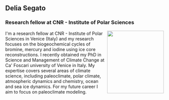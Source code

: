 ## Delia Segato
### Research fellow at CNR - Institute of Polar Sciences

<img align="right" width="180" height="200" src="Foto_profilo.jpg">
I'm a research fellow at CNR - Institute of Polar Sciences in Venice (Italy) and my research focuses on the biogeochemical cycles of bromine, mercury and iodine using ice core reconstructions. I recently obtained my PhD in Science and Management of Climate Change at Ca' Foscari university of Venice in Italy. My expertise covers several areas of climate science, including paleoclimate, polar climate, atmospheric dynamics and chemistry, ocean and sea ice dynamics. 
For my future career I aim to focus on paleoclimate modeling.
